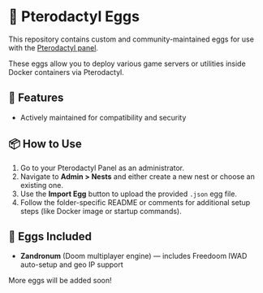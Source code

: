 # 🥚 Pterodactyl Eggs

This repository contains custom and community-maintained eggs for use with the [Pterodactyl panel](https://pterodactyl.io/).

These eggs allow you to deploy various game servers or utilities inside Docker containers via Pterodactyl.

## 🧩 Features

- Actively maintained for compatibility and security

## 📦 How to Use

1. Go to your Pterodactyl Panel as an administrator.
2. Navigate to **Admin > Nests** and either create a new nest or choose an existing one.
3. Use the **Import Egg** button to upload the provided `.json` egg file.
4. Follow the folder-specific README or comments for additional setup steps (like Docker image or startup commands).

## 🧪 Eggs Included

- **Zandronum** (Doom multiplayer engine) — includes Freedoom IWAD auto-setup and geo IP support

More eggs will be added soon!

